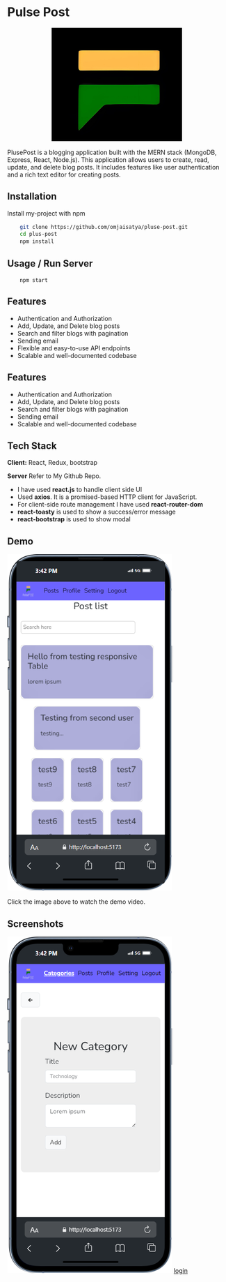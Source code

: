 # Pulse Post


<div style="text-align: center; align-items: center">
  <img src="https://github.com/omjaisatya/pluse-post/blob/main/public/favicon.jpg" alt="LOGO" width="300">
</div>

PlusePost is a blogging application built with the MERN stack (MongoDB, Express, React, Node.js). This application allows users to create, read, update, and delete blog posts. It includes features like user authentication and a rich text editor for creating posts.

## Installation

Install my-project with npm

```bash
    git clone https://github.com/omjaisatya/pluse-post.git
    cd plus-post
    npm install
```

## Usage / Run Server

```
    npm start
```

## Features

- Authentication and Authorization
- Add, Update, and Delete blog posts
- Search and filter blogs with pagination
- Sending email
- Flexible and easy-to-use API endpoints
- Scalable and well-documented codebase

## Features

- Authentication and Authorization
- Add, Update, and Delete blog posts
- Search and filter blogs with pagination
- Sending email
- Scalable and well-documented codebase

## Tech Stack

**Client:** React, Redux, bootstrap

**Server** Refer to My Github Repo.

- I have used **react.js** to handle client side UI
- Used **axios**. It is a promised-based HTTP client for JavaScript.
- For client-side route management I have used **react-router-dom**
- **react-toasty** is used to show a success/error message
- **react-bootstrap** is used to show modal

## Demo

[![Watch the video](https://github.com/omjaisatya/pluse-post/blob/main/src/assets/images/demo/pluse-home.png)](https://youtube.com/shorts/mLUIoskIYq0)

Click the image above to watch the demo video.

## Screenshots

![App Screenshot](https://github.com/omjaisatya/pluse-post/blob/main/src/assets/images/demo/pluse-category.png) 
[login](https://github.com/omjaisatya/pluse-post/blob/main/src/assets/images/demo/pulse-login.png)

